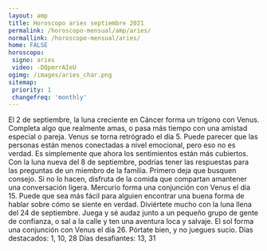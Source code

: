 ```yaml
---
layout: amp
title: Horoscopo aries septiembre 2021 
permalink: /horoscopo-mensual/amp/aries/
normallink: /horoscopo-mensual/aries/
home: FALSE
horoscopo:
 signo: aries
 video: -DQpmrrAIeU
ogimg: /images/aries_char.png
sitemap:
 priority: 1
 changefreq: 'monthly'
---
```



El 2 de septiembre, la luna creciente en Cáncer forma un trígono con Venus. Completa algo que realmente amas, o pasa más tiempo con una amistad especial o pareja. 
Venus se torna retrógrado el día 5. Puede parecer que las personas están menos conectadas a nivel emocional, pero eso no es verdad. Es simplemente que ahora los sentimientos están más cubiertos. 
Con la luna nueva del 8 de septiembre, podrías tener las respuestas para las preguntas de un miembro de la familia. Primero deja que busquen consejo. Si no lo hacen, disfruta de la comida que compartan amantener una conversación ligera. 
Mercurio forma una conjunción con Venus el día 15. Puede que sea más fácil para alguien encontrar una buena forma de hablar sobre cómo se siente en verdad. 
Diviértete mucho con la luna llena del 24 de septiembre. Juega y sé audaz junto a un pequeño grupo de gente de confianza, o sal a la calle y ten una aventura loca y salvaje. 
El sol forma una conjunción con Venus el día 26. Pórtate bien, y no juegues sucio. 
Días destacados: 1, 10, 28
Días desafiantes: 13, 31